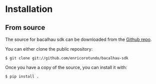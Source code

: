 # Installation

<!-- ## Stable release

To install bacalhau sdk, run this command in your
terminal:

``` console
$ pip install bacalhau-sdk
```

This is the preferred method to install bacalhau sdk, as it will always install the most recent stable release.

If you don't have [pip][] installed, this [Python installation guide][]
can guide you through the process. -->

## From source

The source for bacalhau sdk can be downloaded from
the [Github repo][].

You can either clone the public repository:

``` console
$ git clone git://github.com/enricorotundo/bacalhau-sdk
```

Once you have a copy of the source, you can install it with:

``` console
$ pip install .
```

  [pip]: https://pip.pypa.io
  [Python installation guide]: http://docs.python-guide.org/en/latest/starting/installation/
  [Github repo]: https://github.com/%7B%7B%20cookiecutter.github_username%20%7D%7D/%7B%7B%20cookiecutter.project_slug%20%7D%7D
